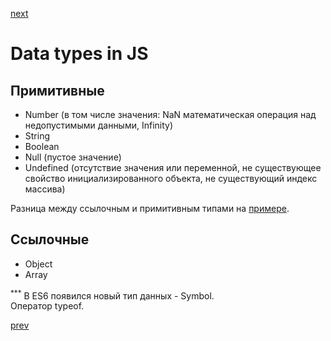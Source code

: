 <a href="06.md">next</a>

<h1>Data types in JS</h1>

<h2>Примитивные</h2>
<ul>
<li>
Number (в том числе значения: NaN математическая операция над недопустимыми данными, Infinity)
</li>
<li>
String
</li>
<li>
Boolean
</li>
<li>
Null (пустое значение)
</li>
<li>
Undefined (отсутствие значения или переменной, не существующее свойство инициализированного объекта, не существующий индекс массива)
</li>
</ul>

<div>
Разница между ссылочным и примитивным типами на <a href="https://codepen.io/paawel/pen/pEERKp?editors=0112">примере</a>.
</div>

<h2>Ссылочные</h2>
<ul>
<li>
Object
</li>
<li>
Array
</li>
</ul>

<div>
<sup>***</sup> В ES6 появился новый тип данных - Symbol.<br/>
Оператор typeof.
</div>

<a href="04.md">prev</a>